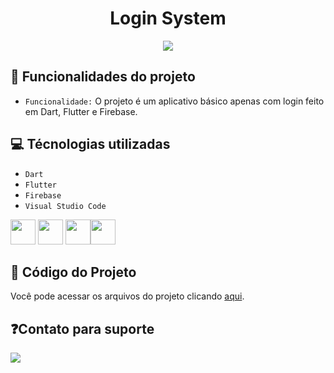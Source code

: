<h1 align="center"> Login System </h1>

<p align="center">
<img src="http://img.shields.io/static/v1?label=STATUS&message=EM%20DESENVOLVIMENTO&color=GREEN&style=for-the-badge"/>
</p>

## :hammer: Funcionalidades do projeto

- `Funcionalidade:` O projeto é um aplicativo básico apenas com login feito em Dart, Flutter e Firebase.

## :computer: Técnologias utilizadas

- ``Dart``
- ``Flutter``
- ``Firebase``
- ``Visual Studio Code``

<img src="https://cdn.jsdelivr.net/gh/devicons/devicon/icons/flutter/flutter-original.svg" width="40" height="40"/> <img src="https://cdn.jsdelivr.net/gh/devicons/devicon/icons/dart/dart-original.svg" width="40" height="40"/>   <img src="https://cdn.jsdelivr.net/gh/devicons/devicon/icons/firebase/firebase-plain.svg" width="40" height="40"/><img src="https://cdn.jsdelivr.net/gh/devicons/devicon/icons/vscode/vscode-original.svg" width="40" height="40"/>
          

## 📁 Código do Projeto

Você pode acessar os arquivos do projeto clicando [aqui](https://github.com/M7WDev).

## ❓Contato para suporte
<div>
<a href="https://discord.com/users/427610420245823508" target="_blank"><img src="https://img.shields.io/badge/Discord-5865f2?style=for-the-badge&logo=discord&logoColor=white" target="_blank"></a>
</div>
